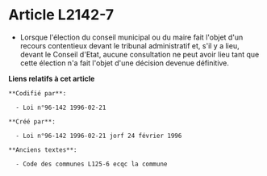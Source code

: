 # Article L2142-7

- Lorsque l'élection du conseil municipal ou du maire fait l'objet d'un recours contentieux devant le tribunal administratif
et, s'il y a lieu, devant le Conseil d'Etat, aucune consultation ne peut avoir lieu tant que cette élection n'a fait l'objet
d'une décision devenue définitive.

**Liens relatifs à cet article**

	**Codifié par**:

	  - Loi n°96-142 1996-02-21

	**Créé par**:

	  - Loi n°96-142 1996-02-21 jorf 24 février 1996

	**Anciens textes**:

	  - Code des communes L125-6 ecqc la commune
